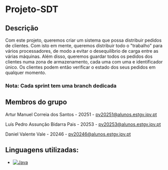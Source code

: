 # Projeto-SDT

## Descrição

Com este projeto, queremos criar um sistema que possa distribuir pedidos de clientes.
Com isto em mente, queremos distribuir todo o "trabalho" para vários processadores, de modo a evitar
o desequilíbrio de carga entre as várias máquinas.
Além disso, queremos guardar todos os pedidos dos clientes numa zona de armazenamento, cada uma com uma
e identificador único.
Os clientes podem então verificar o estado dos seus pedidos em qualquer momento.

### Nota: Cada sprint tem uma branch dedicada

## Membros do grupo

Artur Manuel Correia dos Santos - 20251 - pv20251@alunos.estgv.ipv.pt

Luís Pedro Assunção Bidarra Pais - 20253 - pv20253@alunos.estgv.ipv.pt

Daniel Valente Vale - 20246 - pv20246@alunos.estgv.ipv.pt

## Linguagens utilizadas:

* [![Java][Java.js]][Java-url]


[Java.js]: https://img.shields.io/badge/Java-007396?style=flat-square&logo=Java&logoColor=white
[Java-url]: https://java.com/
